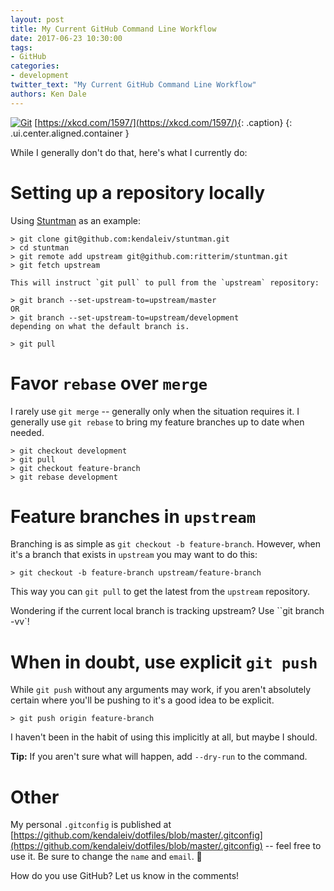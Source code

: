 ```yaml
---
layout: post
title: My Current GitHub Command Line Workflow
date: 2017-06-23 10:30:00
tags:
- GitHub
categories:
- development
twitter_text: "My Current GitHub Command Line Workflow"
authors: Ken Dale
---
```


[![Git](https://imgs.xkcd.com/comics/git.png)](https://xkcd.com/1597/)
[https://xkcd.com/1597/](https://xkcd.com/1597/){: .caption}
{: .ui.center.aligned.container }

While I generally don't do that, here's what I currently do:

# Setting up a repository locally

Using [Stuntman](https://github.com/ritterim/stuntman) as an example:

```
> git clone git@github.com:kendaleiv/stuntman.git
> cd stuntman
> git remote add upstream git@github.com:ritterim/stuntman.git
> git fetch upstream

This will instruct `git pull` to pull from the `upstream` repository:

> git branch --set-upstream-to=upstream/master
OR
> git branch --set-upstream-to=upstream/development
depending on what the default branch is.

> git pull
```

# Favor `rebase` over `merge`

I rarely use `git merge` -- generally only when the situation requires it. I generally use `git rebase` to bring my feature branches up to date when needed.

```
> git checkout development
> git pull
> git checkout feature-branch
> git rebase development
```

# Feature branches in `upstream`

Branching is as simple as `git checkout -b feature-branch`. However, when it's a branch that exists in `upstream` you may want to do this:

```
> git checkout -b feature-branch upstream/feature-branch
```

This way you can `git pull` to get the latest from the `upstream` repository.

Wondering if the current local branch is tracking upstream? Use ``git branch -vv`!

# When in doubt, use explicit `git push`

While `git push` without any arguments may work, if you aren't absolutely certain where you'll be pushing to it's a good idea to be explicit.

```
> git push origin feature-branch
```

I haven't been in the habit of using this implicitly at all, but maybe I should.

**Tip:** If you aren't sure what will happen, add `--dry-run` to the command.

# Other

My personal `.gitconfig` is published at [https://github.com/kendaleiv/dotfiles/blob/master/.gitconfig](https://github.com/kendaleiv/dotfiles/blob/master/.gitconfig) -- feel free to use it. Be sure to change the `name` and `email`. 🙂

How do you use GitHub? Let us know in the comments!
